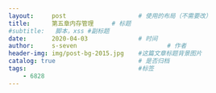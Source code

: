 ```yaml
---
layout:     post   				    # 使用的布局（不需要改）
title:      第五章内存管理		# 标题 
#subtitle:   脚本，xss #副标题
date:       2020-04-03 				# 时间
author:     s-seven 						# 作者
header-img: img/post-bg-2015.jpg 	#这篇文章标题背景图片
catalog: true 						# 是否归档
tags:								#标签
    - 6828
---
```

